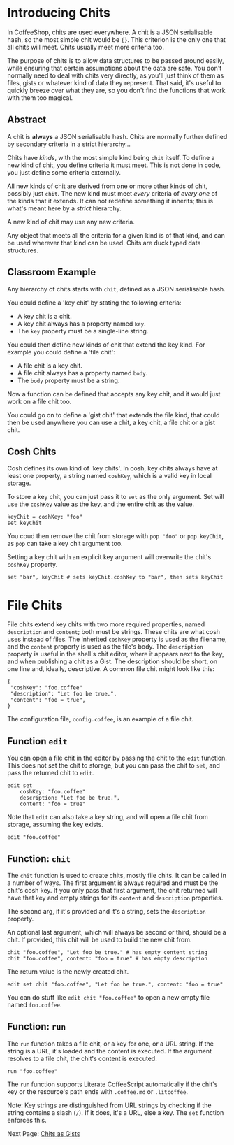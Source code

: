 # Introducing Chits

In CoffeeShop, chits are used everywhere. A chit is a JSON serialisable hash, so the
most simple chit would be `{}`. This criterion is the only one that all chits will
meet. Chits usually meet more criteria too.

The purpose of chits is to allow data structures to be passed around easily, while
ensuring that certain assumptions about the data are safe. You don't normally need to
deal with chits very directly, as you'll just think of them as files, gists or whatever
kind of data they represent. That said, it's useful to quickly breeze over what they are,
so you don't find the functions that work with them too magical.

## Abstract

A chit is **always** a JSON serialisable hash. Chits are normally further defined by
secondary criteria in a strict hierarchy...

Chits have *kinds*, with the most simple kind being `chit` itself. To define a new
kind of chit, you define criteria it must meet. This is not done in code, you just
define some criteria externally.

All new kinds of chit are derived from one or more other kinds of chit, possibly just
`chit`. The new kind must meet *every* criteria of *every one* of the kinds that it
extends. It can not redefine something it inherits; this is what's meant here by a
*strict* hierarchy.

A new kind of chit may use any new criteria.

Any object that meets all the criteria for a given kind is of that kind, and can be
used wherever that kind can be used. Chits are duck typed data structures.

## Classroom Example

Any hierarchy of chits starts with `chit`, defined as a JSON serialisable hash.

You could define a 'key chit' by stating the following criteria:

- A key chit is a chit.
- A key chit always has a property named `key`.
- The `key` property must be a single-line string.

You could then define new kinds of chit that extend the key kind. For example you
could define a 'file chit':

- A file chit is a key chit.
- A file chit always has a property named `body`.
- The `body` property must be a string.

Now a function can be defined that accepts any key chit, and it would just work on
a file chit too.

You could go on to define a 'gist chit' that extends the file kind, that could then
be used anywhere you can use a chit, a key chit, a file chit or a gist chit.

## Cosh Chits

Cosh defines its own kind of 'key chits'. In cosh, key chits always have at least one
property, a string named `coshKey`, which is a valid key in local storage.

To store a key chit, you can just pass it to `set` as the only argument. Set will use
the `coshKey` value as the key, and the entire chit as the value.

    keyChit = coshKey: "foo"
    set keyChit

You coud then remove the chit from storage with `pop "foo"` or `pop keyChit`,
as `pop` can take a key chit argument too.

Setting a key chit with an explicit key argument will overwrite the chit's `coshKey`
property.

    set "bar", keyChit # sets keyChit.coshKey to "bar", then sets keyChit

# File Chits

File chits extend key chits with two more required properties, named `description` and
`content`; both must be strings. These chits are what cosh uses instead of files. The
inherited `coshKey` property is used as the filename, and the `content` property is used
as the file's body. The `description` property is useful in the shell's chit editor, where
it appears next to the key, and when publishing a chit as a Gist. The description should
be short, on one line and, ideally, descriptive. A common file chit might look like this:

    {
     "coshKey": "foo.coffee"
     "description": "Let foo be true.",
     "content": "foo = true",
    }

The configuration file, `config.coffee`, is an example of a file chit.

## Function `edit`

You can open a file chit in the editor by passing the chit to the `edit` function.
This does not set the chit to storage, but you can pass the chit to `set`, and pass
the returned chit to `edit`.

    edit set
        coshKey: "foo.coffee"
        description: "Let foo be true.",
        content: "foo = true"

Note that `edit` can also take a key string, and will open a file chit from storage,
assuming the key exists.

    edit "foo.coffee"

## Function: `chit`

The `chit` function is used to create chits, mostly file chits. It can be called in a
number of ways. The first argument is always required and must be the chit's cosh key.
If you only pass that first argument, the chit returned will have that key and empty
strings for its `content` and `description` properties.

The second arg, if it's provided and it's a string, sets the `description`
property.

An optional last argument, which will always be second or third, should be a chit.
If provided, this chit will be used to build the new chit from.

    chit "foo.coffee", "Let foo be true." # has empty content string
    chit "foo.coffee", content: "foo = true" # has empty description

The return value is the newly created chit.

    edit set chit "foo.coffee", "Let foo be true.", content: "foo = true"

You can do stuff like `edit chit "foo.coffee"` to open a new empty file named
`foo.coffee`.

## Function: `run`

The `run` function takes a file chit, or a key for one, or a URL string. If the
string is a URL, it's loaded and the content is executed. If the argument resolves to a
file chit, the chit's content is executed.

    run "foo.coffee"

The `run` function supports Literate CoffeeScript automatically if the chit's key or the
resource's path ends with `.coffee.md` or `.litcoffee`.

Note: Key strings are distinguished from URL strings by checking if the string contains a
slash (`/`). If it does, it's a URL, else a key. The `set` function enforces this.

Next Page: [Chits as Gists](/docs/book/cosh_gists.md)
